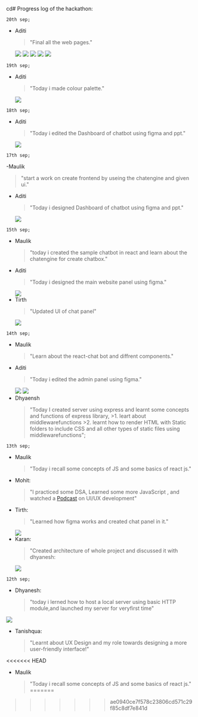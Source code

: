 cd# Progress log of the hackathon:

```
20th sep;
```
- Aditi
     >"Final all the web pages."
     <img src="./Images/Panel/page1.jpg">
     <img src="./Images/Panel/page2.jpg">
     <img src="./Images/Panel/page3.jpg">
     <img src="./Images/Panel/page4.jpg">
     <img src="./Images/Panel/page5.jpg">
```
19th sep;
```
- Aditi
     >"Today i made colour palette."
     <img src="./Images/Aditi/palette.jpg">
```
18th sep;
```
- Aditi
     >"Today i edited the Dashboard of chatbot using figma and ppt."
     <img src="./Images/Aditi/web6.jpg">
```
17th sep;
```
-Maulik
   >"start a work on create frontend by useing the chatengine and given ui."
   
- Aditi
     >"Today i designed Dashboard of chatbot using figma and ppt."
     <img src="./Images/Aditi/web5.jpg">
```
15th sep;
```
- Maulik
     >"today i created the sample chatbot in react and learn about the chatengine for create chatbox."
- Aditi
     >"Today i designed the main website panel using figma."
     <img src="./Images/Aditi/web4.jpg">
- Tirth
     >"Updated UI of chat panel"
     <img src="./Images/Tirth/Updated chat panel.png">
```
14th sep;
```
- Maulik
    >"Learn about the react-chat bot and diffrent components."
- Aditi
     >"Today i edited the admin panel using figma."
     <img src="./Images/Aditi/web2.png">
     <img src="./Images/Aditi/web3.png">
- Dhyaensh
     >    "Today I created server using express and learnt some concepts and functions of express library,
          >1. leart about middlewarefunctions
          >2. learnt how to render HTML with Static folders to include CSS and all other types of static files using middlewarefunctions";
```
13th sep;
```

- Maulik
     >"Today i recall some concepts of JS and some basics of react js."
- Mohit:
     >"I practiced some DSA, Learned some more JavaScript , and watched a [Podcast](https://www.youtube.com/watch?v=Ol_n4paZ0Ug&t=9s) on UI/UX development"
- Tirth:
     >"Learned how figma works and created chat panel in it."
     <img src="./Images/Tirth/Chat Panel.png">
- Karan:
     >"Created architecture of whole project and discussed it with dhyanesh:
     <img src="./Images/Karan/whatsapp_gtu.png">
```
12th sep;
```
- Dhyanesh:
     >"today i lerned how to host a local server using basic HTTP module,and launched my server for veryfirst time"

<img src=".\Images\Dhyanesh\FirstServerHosting.png">

- Tanishqua:
     >"Learnt about UX Design and my role towards designing a more user-friendly interface!"

<<<<<<< HEAD
- Maulik
     >"Today i recall some concepts of JS and some basics of react js."
=======
>>>>>>> ae0940ce7f578c23806cd571c29f85c8df7e841d

